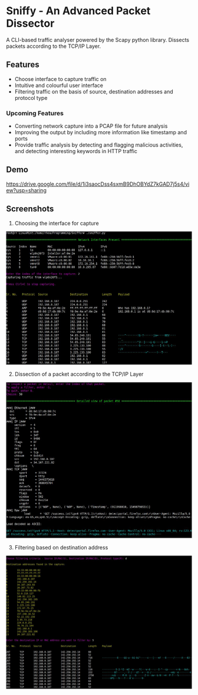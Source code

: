 
# Sniffy - An Advanced Packet Dissector

A CLI-based traffic analyser powered by the Scapy python library. Dissects packets according to the TCP/IP Layer.


## Features

- Choose interface to capture traffic on
- Intuitive and colourful user interface 
- Filtering traffic on the basis of source, destination addresses and protocol type

### Upcoming Features
- Converting network capture into a PCAP file for future analysis
- Improving the output by including more information like timestamp and ports
- Provide traffic analysis by detecting and flagging malicious activities, and detecting interesting keywords in HTTP traffic



## Demo

https://drive.google.com/file/d/1i3saocDss4sxmB9DhOBYdZ7kGAD7j5s4/view?usp=sharing
## Screenshots
1. Choosing the interface for capture

![Choosing Interface](https://github.com/Rhea212/sniffy-pkt-dissector/blob/main/assets/sniffer_ss1.jpg)

2. Dissection of a packet according to the TCP/IP Layer

![Detailed View](https://github.com/Rhea212/sniffy-pkt-dissector/blob/main/assets/sniffer_ss2.jpg)

3. Filtering based on destination address

![Filtering](https://github.com/Rhea212/sniffy-pkt-dissector/blob/main/assets/sniffer_ss3.jpg)
